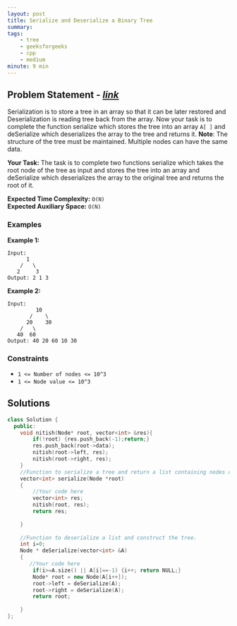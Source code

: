 ```yaml
---
layout: post
title: Serialize and Deserialize a Binary Tree           
summary:
tags:
    - tree
    - geeksforgeeks
    - cpp
    - medium
minute: 9 min
---
```


## Problem Statement - [*link*](https://practice.geeksforgeeks.org/problems/serialize-and-deserialize-a-binary-tree/0/?t)  

Serialization is to store a tree in an array so that it can be later restored and Deserialization is reading tree back from the array. Now your task is to complete the function serialize which stores the tree into an array `A[ ]` and deSerialize which deserializes the array to the tree and returns it.
**Note**: The structure of the tree must be maintained. Multiple nodes can have the same data.

**Your Task:** 
The task is to complete two functions serialize which takes the root node of the tree as input and stores the tree into an array and deSerialize which deserializes the array to the original tree and returns the root of it.

**Expected Time Complexity:** `O(N)`      
**Expected Auxiliary Space:** `O(N)`  

### Examples

**Example 1:**   
```
Input:
      1
    /   \
   2     3
Output: 2 1 3
```


**Example 2:**   
```
Input:
         10
       /    \
      20    30
    /   \
   40  60
Output: 40 20 60 10 30
```


### Constraints

+ `1 <= Number of nodes <= 10^3`
+ `1 <= Node value <= 10^3`

## Solutions

```cpp
class Solution {
  public:
    void nitish(Node* root, vector<int> &res){
        if(!root) {res.push_back(-1);return;}
        res.push_back(root->data);
        nitish(root->left, res);
        nitish(root->right, res);
    }
    //Function to serialize a tree and return a list containing nodes of tree.
    vector<int> serialize(Node *root) 
    {
        //Your code here
        vector<int> res;
        nitish(root, res);
        return res;
        
    }
    
    //Function to deserialize a list and construct the tree.
    int i=0;
    Node * deSerialize(vector<int> &A)
    {
       //Your code here
        if(i>=A.size() || A[i]==-1) {i++; return NULL;}
        Node* root = new Node(A[i++]);
        root->left = deSerialize(A);
        root->right = deSerialize(A);
        return root;
       
    }
};
```


